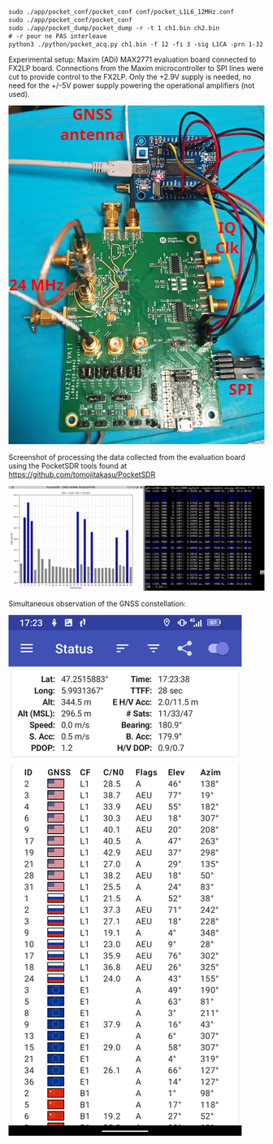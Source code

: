 ```
sudo ./app/pocket_conf/pocket_conf conf/pocket_L1L6_12MHz.conf 
sudo ./app/pocket_conf/pocket_conf 
sudo ./app/pocket_dump/pocket_dump -r -t 1 ch1.bin ch2.bin             # -r pour ne PAS interleave
python3 ./python/pocket_acq.py ch1.bin -f 12 -fi 3 -sig L1CA -prn 1-32 
```

Experimental setup: Maxim (ADi) MAX2771 evaluation board connected to FX2LP 
board. Connections from the Maxim microcontroller to SPI lines were cut to provide
control to the FX2LP. Only the +2.9V supply is needed, no need for the +/-5V power
supply powering the operational amplifiers (not used).

<img src="IMG_20240611_180414_607.jpg">

Screenshot of processing the data collected from the evaluation board using
the PocketSDR tools found at https://github.com/tomojitakasu/PocketSDR

<img src="2024-06-11-172829_2704x1050_scrot.png">

Simultaneous observation of the GNSS constellation:

<img src="Screenshot_20240611-172339.png">
